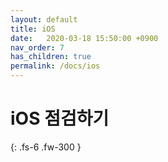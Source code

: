 ```yaml
---
layout: default
title: iOS
date:   2020-03-18 15:50:00 +0900
nav_order: 7
has_children: true
permalink: /docs/ios
---
```


# iOS 점검하기

{: .fs-6 .fw-300 }
